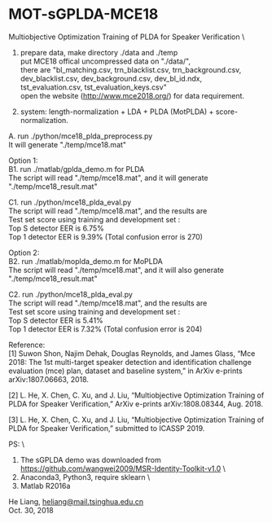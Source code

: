 # MOT-sGPLDA-MCE18

Multiobjective Optimization Training of PLDA for Speaker Verification \

1. prepare data, make directory ./data and ./temp \
put MCE18 offical uncompressed data on "./data/", \
there are "bl_matching.csv, trn_blacklist.csv, trn_background.csv, dev_blacklist.csv, dev_background.csv, dev_bl_id.ndx, tst_evaluation.csv, tst_evaluation_keys.csv" \
open the website (http://www.mce2018.org/) for data requirement.


2. system: length-normalization + LDA + PLDA (MotPLDA) + score-normalization. 

A. run ./python/mce18_plda_preprocess.py \
It will generate "./temp/mce18.mat"

Option 1: \
B1. run ./matlab/gplda_demo.m for PLDA \
The script will read "./temp/mce18.mat", and it will generate "./temp/mce18_result.mat"

C1. run ./python/mce18_plda_eval.py \
The script will read "./temp/mce18.mat", and the results are \
Test set score using training and development set : \
Top S detector EER is 6.75% \
Top 1 detector EER is 9.39% (Total confusion error is 270)


Option 2: \
B2. run ./matlab/moplda_demo.m for MoPLDA \
The script will read "./temp/mce18.mat", and it will also generate "./temp/mce18_result.mat"

C2. run ./python/mce18_plda_eval.py \
The script will read "./temp/mce18.mat", and the results are \
Test set score using training and development set : \
Top S detector EER is 5.41% \
Top 1 detector EER is 7.32% (Total confusion error is 204)


Reference: \
[1] Suwon Shon, Najim Dehak, Douglas Reynolds, and James Glass, “Mce 2018: The 1st multi-target speaker detection and identification challenge evaluation (mce) plan, dataset and baseline system,” in ArXiv e-prints arXiv:1807.06663, 2018.

[2] L. He, X. Chen, C. Xu, and J. Liu, “Multiobjective Optimization Training of PLDA for Speaker Verification,”
ArXiv e-prints arXiv:1808.08344, Aug. 2018.

[3] L. He, X. Chen, C. Xu, and J. Liu, “Multiobjective Optimization Training of PLDA for Speaker Verification,” submitted to ICASSP 2019.

PS: \
1. The sGPLDA demo was downloaded from https://github.com/wangwei2009/MSR-Identity-Toolkit-v1.0 \
2. Anaconda3, Python3, require sklearn \
3. Matlab R2016a

He Liang, heliang@mail.tsinghua.edu.cn \
Oct. 30, 2018
